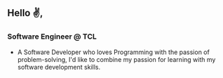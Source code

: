 ## Hello ✌,

### Software Engineer @ TCL

- A Software Developer who loves Programming with the passion of problem-solving, I'd like to combine my passion for learning with my software development skills.

